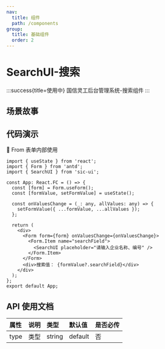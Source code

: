 ```yaml
---
nav:
  title: 组件
  path: /components
group:
  title: 基础组件
  order: 2
---
```


# SearchUI-搜索

:::success{title=使用中}
国信灵工后台管理系统-搜索组件
:::

## 场景故事

## 代码演示

💎 From 表单内部使用

```tsx
import { useState } from 'react';
import { Form } from 'antd';
import { SearchUI } from 'sic-ui';

const App: React.FC = () => {
  const [form] = Form.useForm();
  const [formValue, setFormValue] = useState();

  const onValuesChange = (_: any, allValues: any) => {
    setFormValue({ ...formValue, ...allValues });
  };

  return (
    <div>
      <Form form={form} onValuesChange={onValuesChange}>
        <Form.Item name="searchField">
          <SearchUI placeholder="请输入企业名称、编号" />
        </Form.Item>
      </Form>
      <div>搜索值： {formValue?.searchField}</div>
    </div>
  );
};
export default App;
```

## API 使用文档

<font size=1>

| 属性 | 说明 | 类型   | 默认值  | 是否必传 |
| :--- | :--- | :----- | :------ | :------- |
| type | 类型 | string | default | 否       |

</font>
